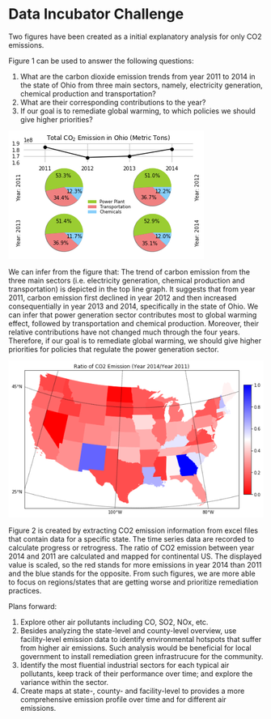# Data Incubator Challenge

Two figures have been created as a initial explanatory analysis for only CO2 emissions. 

Figure 1 can be used to answer the following questions:

1. What are the carbon dioxide emission trends from year 2011 to 2014 in the state of Ohio from three main sectors, namely, electricity generation, chemical production and transportation?
2. What are their corresponding contributions to the year?
3. If our goal is to remediate global warming, to which policies we should give higher priorities?  

![alt text](https://github.com/Xinyu-Priscilla-Liu/Challenge/blob/master/Figure_1.png)

We can infer from the figure that:
The trend of carbon emission from the three main sectors (i.e. electricity generation, chemical production and transportation) is depicted in the top line graph. It suggests that from year 2011, carbon emission first declined in year 2012 and then increased consequentially in year 2013 and 2014, specifically in the state of Ohio. We can infer that power generation sector contributes most to global warming effect, followed by transportation and chemical production. Moreover, their relative contributions have not changed much through the four years. Therefore, if our goal is to remediate global warming, we should give higher priorities for policies that regulate the power generation sector.

![alt text](https://github.com/Xinyu-Priscilla-Liu/Challenge/blob/master/Figure_2.png)


Figure 2 is created by extracting CO2 emission information from excel files that contain data for a specific state. The time series data are recorded to calculate progress or retrogress. The ratio of CO2 emission between year 2014 and 2011 are calculated and mapped for continental US. The displayed value is scaled, so the red stands for more emissions in year 2014 than 2011 and the blue stands for the opposite. From such figures, we are more able to focus on regions/states that are getting worse and prioritize remediation practices.

Plans forward:

1. Explore other air pollutants including CO, SO2, NOx, etc. 
2. Besides analyzing the state-level and county-level overview, use facility-level emission data to identify environmental hotspots that suffer from higher air emissions. Such analysis would be beneficial for local government to install remediation green infrastrucure for the community.
3. Identify the most fluential industrial sectors for each typical air pollutants, keep track of their performance over time; and explore the variance within the sector.
4. Create maps at state-, county- and facility-level to provides a more comprehensive emission profile over time and for different air emissions.
